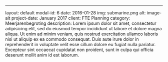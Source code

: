 ---
layout: default
modal-id: 6
date: 2016-01-28
img: submarine.png
alt: image-alt
project-date: January 2017
client: FTE Planning
category: Meerjarenbegroting
description: Lorem ipsum dolor sit amet, consectetur adipisicing elit, sed do eiusmod
tempor incididunt ut labore et dolore magna aliqua. Ut enim ad minim veniam,
quis nostrud exercitation ullamco laboris nisi ut aliquip ex ea commodo
consequat. Duis aute irure dolor in reprehenderit in voluptate velit esse
cillum dolore eu fugiat nulla pariatur. Excepteur sint occaecat cupidatat non
proident, sunt in culpa qui officia deserunt mollit anim id est laborum.